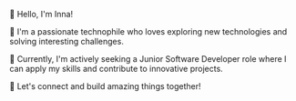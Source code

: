 👋 Hello, I'm Inna!

🌱 I'm a passionate technophile who loves exploring new technologies and solving interesting challenges. 

💼 Currently, I'm actively seeking a Junior Software Developer role where I can apply my skills and contribute to innovative projects. 

🚀 Let's connect and build amazing things together!

